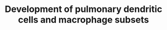 ---
annotations:
- id: CL:0000451
  parent: native cell
  type: Cell Type Ontology
  value: dendritic cell
- id: CL:1001610
  parent: animal cell
  type: Cell Type Ontology
  value: bone marrow hematopoietic cell
- id: CL:0002009
  parent: animal cell
  type: Cell Type Ontology
  value: macrophage dendritic cell progenitor
authors:
- Khanspers
description: Development of pulmonary DC and macrophage subsets. This model of pulmonary
  DC and macrophage subset differentiation in mice summarizes recent findings suggesting
  early lineage commitment of cDCs in the BM and differentiation of monocytes into
  different population with DC, macrophage, or suppressive functions. All DC subsets
  present in the lung originate from hematopoietic progenitors (HSC) that differentiate
  into a common myeloid progenitor (CMP). Such CMPs further differentiate to a common
  DC progenitors (CDPs) or macrophage DC progenitors (MDPs). MDPs give rise to a common
  monocyte precursor (cMoP). In a CSF-1-dependent mechanism, Ly6Chi monocytes develop,
  which can further differentiate into Ly6Clo monocytes. Such Ly6Clo monocytes may
  also derive directly from cMoPs. Both monocyte populations can enter the lung and
  become monocyte-derived DCs, macrophages, or suppressor cells (25, 62). CDPs also
  serve as precursors for pDCs and pre-cDCs. Recent studies suggest that the two cDC
  populations deriving from the pre-cDC progenitor, i.e., CD103+ cDCs and CD11b+ cDCs,
  arise already in the bone marrow as pre-cDC1/cDC2 subtypes. One study suggested
  that pulmonary monocytes may differentiate into pulmonary CD103+ and CD11b+ DC;
  however, it is unclear whether such cells are phenotypically and functionally identical
  to CD103+ and CD11b+ cDCs. Activation of defined transcription factors (in blue)
  at distinct time points is critical for lineage commitment of the different DC precursors.
  During the early developmental stages, important transcription factors include STAT3,
  IRF8, and PU.1. At later stages, E2-2 is decisive for pDC commitment of CDPs. BATF3
  and IRF8 are associated with the CD103+ cDC and IRF4 with the CD11b+ differentiation.
  In addition to the transcription factors, several growth factors (in green) play
  key functions in the development of pre-cDCs and the different DC subsets, in particular
  Flt3L, CSF-1 (M-CSF), and CSF-2 (GM-CSF). The lung contains two major macrophage
  populations, i.e., alveolar and interstitial macrophages (AMs and IMs, respectively).
  It is now well appreciated that AMs derive from yolk sac and fetal liver progenitors
  that colonize the embryonic lung and are maintained by self-renewal at steady state.
  The origin of IMs remains elusive. Some data suggest that they represent monocyte-derived
  macrophages.  Proteins on this pathway have targeted assays available via the [https://assays.cancer.gov/available_assays?wp_id=WP3892
  CPTAC Assay Portal]
last-edited: 2021-10-27
organisms:
- Homo sapiens
redirect_from:
- /index.php/Pathway:WP3892
- /instance/WP3892
- /instance/WP3892_rr120069
revision: r120069
schema-jsonld:
- '@context': https://schema.org/
  '@id': https://wikipathways.github.io/pathways/WP3892.html
  '@type': Dataset
  creator:
    '@type': Organization
    name: WikiPathways
  description: Development of pulmonary DC and macrophage subsets. This model of pulmonary
    DC and macrophage subset differentiation in mice summarizes recent findings suggesting
    early lineage commitment of cDCs in the BM and differentiation of monocytes into
    different population with DC, macrophage, or suppressive functions. All DC subsets
    present in the lung originate from hematopoietic progenitors (HSC) that differentiate
    into a common myeloid progenitor (CMP). Such CMPs further differentiate to a common
    DC progenitors (CDPs) or macrophage DC progenitors (MDPs). MDPs give rise to a
    common monocyte precursor (cMoP). In a CSF-1-dependent mechanism, Ly6Chi monocytes
    develop, which can further differentiate into Ly6Clo monocytes. Such Ly6Clo monocytes
    may also derive directly from cMoPs. Both monocyte populations can enter the lung
    and become monocyte-derived DCs, macrophages, or suppressor cells (25, 62). CDPs
    also serve as precursors for pDCs and pre-cDCs. Recent studies suggest that the
    two cDC populations deriving from the pre-cDC progenitor, i.e., CD103+ cDCs and
    CD11b+ cDCs, arise already in the bone marrow as pre-cDC1/cDC2 subtypes. One study
    suggested that pulmonary monocytes may differentiate into pulmonary CD103+ and
    CD11b+ DC; however, it is unclear whether such cells are phenotypically and functionally
    identical to CD103+ and CD11b+ cDCs. Activation of defined transcription factors
    (in blue) at distinct time points is critical for lineage commitment of the different
    DC precursors. During the early developmental stages, important transcription
    factors include STAT3, IRF8, and PU.1. At later stages, E2-2 is decisive for pDC
    commitment of CDPs. BATF3 and IRF8 are associated with the CD103+ cDC and IRF4
    with the CD11b+ differentiation. In addition to the transcription factors, several
    growth factors (in green) play key functions in the development of pre-cDCs and
    the different DC subsets, in particular Flt3L, CSF-1 (M-CSF), and CSF-2 (GM-CSF).
    The lung contains two major macrophage populations, i.e., alveolar and interstitial
    macrophages (AMs and IMs, respectively). It is now well appreciated that AMs derive
    from yolk sac and fetal liver progenitors that colonize the embryonic lung and
    are maintained by self-renewal at steady state. The origin of IMs remains elusive.
    Some data suggest that they represent monocyte-derived macrophages.  Proteins
    on this pathway have targeted assays available via the [https://assays.cancer.gov/available_assays?wp_id=WP3892
    CPTAC Assay Portal]
  keywords:
  - BATF3
  - CSF1
  - CSF2
  - E2-2
  - FLT3L
  - ID2
  - IRF4
  - IRF8
  - Ikaros
  - PU.1
  - RUNX2
  - STAT3
  - TPO
  license: CC0
  name: Development of pulmonary dendritic cells and macrophage subsets
seo: CreativeWork
title: Development of pulmonary dendritic cells and macrophage subsets
wpid: WP3892
---